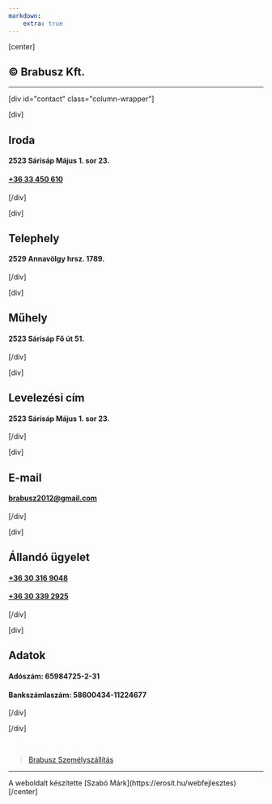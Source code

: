 ```yaml
---
markdown:
    extra: true
---
```

[center]
## © Brabusz Kft.
<hr>

[div id="contact" class="column-wrapper"]

[div]
## <i class="las la-building"></i> Iroda
#### 2523 Sárisáp Május 1. sor 23.  
#### [+36 33 450 610](tel:+3633450610)
[/div]

[div]
## <i class="las la-industry"></i> Telephely
#### 2529 Annavölgy hrsz. 1789.
[/div]


[div]
## <i class="las la-tools"></i> Műhely
#### 2523 Sárisáp Fő út 51.
[/div]


[div]
## <i class="las la-envelope"></i> Levelezési cím
#### 2523 Sárisáp Május 1. sor 23.
[/div]


[div]
## <i class="las la-at"></i> E-mail
#### [brabusz2012@gmail.com](mailto:brabusz2012@gmail.com)
[/div]

[div]
## <i class="las la-user"></i> Állandó ügyelet
#### [+36 30 316 9048](tel:+36303169048)  
#### [+36 30 339 2925](tel:+36303392925)
[/div]

[div]
## <i class="las la-money-check"></i> Adatok
#### Adószám: 65984725-2-31
#### Bankszámlaszám: 58600434-11224677
[/div]

[/div]

<br/>

<div class="fb-page" data-href="https://www.facebook.com/brabusz.szemelyszallitas/" data-tabs="" data-width="2000" data-height="150" data-small-header="false" data-adapt-container-width="true" data-hide-cover="false" data-show-facepile="false"><blockquote cite="https://www.facebook.com/brabusz.szemelyszallitas/" class="fb-xfbml-parse-ignore"><a href="https://www.facebook.com/brabusz.szemelyszallitas/">Brabusz Személyszállítás</a></blockquote></div>

<hr>
A weboldalt készítette  
[Szabó Márk](https://erosit.hu/webfejlesztes)
[/center]

